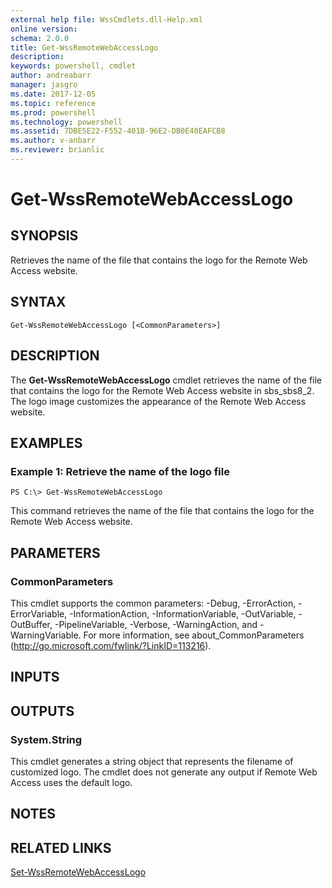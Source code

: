 ```yaml
---
external help file: WssCmdlets.dll-Help.xml
online version: 
schema: 2.0.0
title: Get-WssRemoteWebAccessLogo
description: 
keywords: powershell, cmdlet
author: andreabarr
manager: jasgro
ms.date: 2017-12-05
ms.topic: reference
ms.prod: powershell
ms.technology: powershell
ms.assetid: 7DBE5E22-F552-401B-96E2-DB0E40EAFCB8
ms.author: v-anbarr
ms.reviewer: brianlic
---
```


# Get-WssRemoteWebAccessLogo

## SYNOPSIS
Retrieves the name of the file that contains the logo for the Remote Web Access website.

## SYNTAX

```
Get-WssRemoteWebAccessLogo [<CommonParameters>]
```

## DESCRIPTION
The **Get-WssRemoteWebAccessLogo** cmdlet retrieves the name of the file that contains the logo for the Remote Web Access website in sbs_sbs8_2.
The logo image customizes the appearance of the Remote Web Access website.

## EXAMPLES

### Example 1: Retrieve the name of the logo file
```
PS C:\> Get-WssRemoteWebAccessLogo
```

This command retrieves the name of the file that contains the logo for the Remote Web Access website.

## PARAMETERS

### CommonParameters
This cmdlet supports the common parameters: -Debug, -ErrorAction, -ErrorVariable, -InformationAction, -InformationVariable, -OutVariable, -OutBuffer, -PipelineVariable, -Verbose, -WarningAction, and -WarningVariable. For more information, see about_CommonParameters (http://go.microsoft.com/fwlink/?LinkID=113216).

## INPUTS

## OUTPUTS

### System.String
This cmdlet generates a string object that represents the filename of customized logo.
The cmdlet does not generate any output if Remote Web Access uses the default logo.

## NOTES

## RELATED LINKS

[Set-WssRemoteWebAccessLogo](./Set-WssRemoteWebAccessLogo.md)

